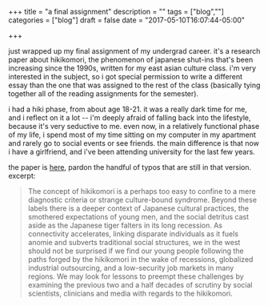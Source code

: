 +++
title = "a final assignment"
description = ""
tags = ["blog",""]
categories = ["blog"]
draft = false
date = "2017-05-10T16:07:44-05:00"

+++

just wrapped up my final assignment of my undergrad career. it's a research paper about hikikomori, the phenomenon of japanese shut-ins that's been increasing since the 1990s, written for my east asian culture class. i'm very interested in the subject, so i got special permission to write a different essay than the one that was assigned to the rest of the class (basically tying together all of the reading assignments for the semester).

i had a hiki phase, from about age 18-21. it was a really dark time for me, and i reflect on it a lot -- i'm deeply afraid of falling back into the lifestyle, because it's very seductive to me. even now, in a relatively functional phase of my life, i spend most of my time sitting on my computer in my apartment and rarely go to social events or see friends. the main difference is that now i have a girlfriend, and i've been attending university for the last few years.

the paper is [here](/misc/anth3710-final.pdf), pardon the handful of typos that are still in that version. excerpt:

> The concept of hikikomori is a perhaps too easy to confine to a mere diagnostic criteria or strange culture-bound syndrome. Beyond these labels there is a deeper context of Japanese cultural practices, the smothered expectations of young men, and the social detritus cast aside as the Japanese tiger falters in its long recession. As connectivity accelerates, linking disparate individuals as it fuels anomie and subverts traditional social structures, we in the west should not be surprised if we find our young people following the paths forged by the hikikomori in the wake of recessions, globalized industrial outsourcing, and a low-security job markets in many regions. We may look for lessons to preempt these challenges by examining the previous two and a half decades of scrutiny by social scientists, clinicians and media with regards to the hikikomori.
